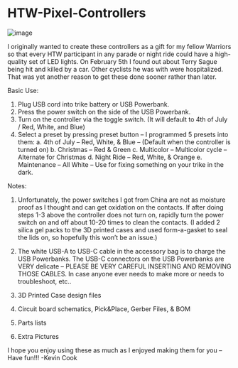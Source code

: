 # HTW-Pixel-Controllers

![image](https://github.com/GitYaSome/HTW-Pixel-Controllers/assets/18668499/08c95f18-c6b4-4ec6-b388-04323e231303)


I originally wanted to create these controllers as a gift for my fellow Warriors so that every HTW participant in any parade or night ride could have a high-quality set of LED lights.  On February 5th I found out about Terry Sague being hit and killed by a car.  Other cyclists he was with were hospitalized.  That was yet another reason to get these done sooner rather than later.


Basic Use:
1.	Plug USB cord into trike battery or USB Powerbank.
2.	Press the power switch on the side of the USB Powerbank.
3.	Turn on the controller via the toggle switch. (It will default to 4th of July / Red, White, and Blue)
4.	Select a preset by pressing preset button – I programmed 5 presets into them:
a.	4th of July – Red, White, & Blue – (Default when the controller is turned on)
b.	Christmas – Red & Green
c.	Multicolor – Multicolor cycle – Alternate for Christmas
d.	Night Ride – Red, White, & Orange
e.	Maintenance – All White – Use for fixing something on your trike in the dark.


Notes:
1.	Unfortunately, the power switches I got from China are not as moisture proof as I thought and can get oxidation on the contacts.  If after doing steps 1-3 above the controller does not turn on, rapidly turn the power switch on and off about 10-20 times to clean the contacts.  (I added 2 silica gel packs to the 3D printed cases and used form-a-gasket to seal the lids on, so hopefully this won’t be an issue.)
2.	The white USB-A to USB-C cable in the accessory bag is to charge the USB Powerbanks.  The USB-C connectors on the USB Powerbanks are VERY delicate – PLEASE BE VERY CAREFUL INSERTING AND REMOVING THOSE CABLES.
In case anyone ever needs to make more or needs to troubleshoot, etc..

 
1.	3D Printed Case design files
2.	Circuit board schematics, Pick&Place, Gerber Files, & BOM
3.	Parts lists
4.	Extra Pictures


I hope you enjoy using these as much as I enjoyed making them for you – Have fun!!!
-Kevin Cook
